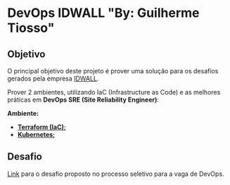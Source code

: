 # DevOps IDWALL "By: Guilherme Tiosso"

## Objetivo

O principal objetivo deste projeto é prover uma solução para os desafios gerados pela empresa [IDWALL](https://idwall.co).

Prover 2 ambientes, utilizando IaC (Infrastructure as Code) e as melhores práticas em **DevOps SRE (Site Reliability Engineer)**:

**Ambiente:**
* **[Terraform (IaC)](terraform);**
* **[Kubernetes](kubernetes);**

## Desafio

[Link](https://github.com/idwall/desafios-devops) para o desafio proposto no processo seletivo para a vaga de DevOps.
